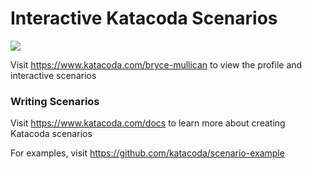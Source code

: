 # Interactive Katacoda Scenarios

[![](http://shields.katacoda.com/katacoda/bryce-mullican/count.svg)](https://www.katacoda.com/bryce-mullican "Get your profile on Katacoda.com")

Visit https://www.katacoda.com/bryce-mullican to view the profile and interactive scenarios

### Writing Scenarios
Visit https://www.katacoda.com/docs to learn more about creating Katacoda scenarios

For examples, visit https://github.com/katacoda/scenario-example
